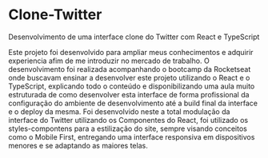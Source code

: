 # Clone-Twitter
Desenvolvimento de uma interface clone do Twitter com React e TypeScript

Este projeto foi desenvolvido para ampliar meus conhecimentos e adquirir experiencia afim de me introduzir no mercado de trabalho.
O desenvolvimento foi realizada acompanhando o bootcamp da Rocketseat onde buscavam ensinar a desenvolver este projeto utilizando o React e o TypeScript,
explicando todo o conteúdo e disponibilizando uma aula muito estruturada de como desenvolver esta interface de forma profissional da configuração
do ambiente de desenvolvimento até a build final da interface e o deploy da mesma.
Foi desenvolvido neste a total modulação da interface do Twitter utilizando os Componentes do React,
foi utilizado os styles-compontens para a estilização do site, sempre visando conceitos como o Mobile First,
entregando uma interface responsiva em dispositivos menores e se adaptando as maiores telas.

